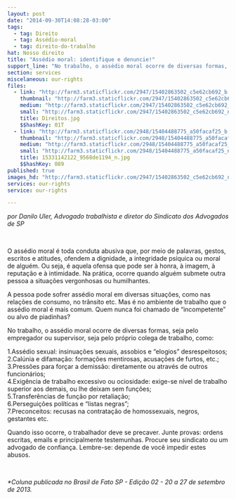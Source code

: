 ```yaml
---
layout: post
date: "2014-09-30T14:08:28-03:00"
tags:
  - tag: Direito
  - tag: Assédio-moral
  - tag: direito-do-trabalho
hat: Nosso direito
title: "Assédio moral: identifique e denuncie!"
support_line: "No trabalho, o assédio moral ocorre de diversas formas, seja pelo empregador, seja pelo próprio colega de trabalho"
section: services
miscelaneous: our-rights
files:
  - link: "http://farm3.staticflickr.com/2947/15402863502_c5e62cb692_b.jpg"
    thumbnail: "http://farm3.staticflickr.com/2947/15402863502_c5e62cb692_t.jpg"
    medium: "http://farm3.staticflickr.com/2947/15402863502_c5e62cb692_z.jpg"
    small: "http://farm3.staticflickr.com/2947/15402863502_c5e62cb692_n.jpg"
    title: Direitos.jpg
    $$hashKey: 01T
  - link: "http://farm3.staticflickr.com/2948/15404488775_a50facaf25_b.jpg"
    thumbnail: "http://farm3.staticflickr.com/2948/15404488775_a50facaf25_t.jpg"
    medium: "http://farm3.staticflickr.com/2948/15404488775_a50facaf25_z.jpg"
    small: "http://farm3.staticflickr.com/2948/15404488775_a50facaf25_n.jpg"
    title: 15331142122_9568de1194_n.jpg
    $$hashKey: 089
published: true
images_hd: "http://farm3.staticflickr.com/2947/15402863502_c5e62cb692_n.jpg"
services: our-rights
service: our-rights

---
```

<p><em>por Danilo Uler, Advogado trabalhista e diretor do Sindicato dos Advogados de SP</em></p>

<p>&nbsp;</p>

<p>O ass&eacute;dio moral &eacute; toda conduta abusiva que, por meio de palavras, gestos, escritos e atitudes, ofendem a dignidade, a integridade ps&iacute;quica ou moral de algu&eacute;m. Ou seja, &eacute; aquela ofensa que pode ser &agrave; honra, &agrave; imagem, &agrave; reputa&ccedil;&atilde;o e &agrave; intimidade. Na pr&aacute;tica, ocorre quando algu&eacute;m submete outra pessoa a situa&ccedil;&otilde;es vergonhosas ou humilhantes.</p>

<p>A pessoa pode sofrer ass&eacute;dio moral em diversas situa&ccedil;&otilde;es, como nas rela&ccedil;&otilde;es de consumo, no tr&acirc;nsito etc. Mas &eacute; no ambiente de trabalho que o ass&eacute;dio moral &eacute; mais comum. Quem nunca foi chamado de &ldquo;incompetente&rdquo; ou alvo de piadinhas?</p>

<p>No trabalho, o ass&eacute;dio moral ocorre de diversas formas, seja pelo empregador ou supervisor, seja pelo pr&oacute;prio colega de trabalho, como:</p>

<p>1.Ass&eacute;dio sexual: insinua&ccedil;&otilde;es sexuais, assobios e &ldquo;elogios&rdquo; desrespeitosos;<br />
2.Cal&uacute;nia e difama&ccedil;&atilde;o: forma&ccedil;&otilde;es mentirosas, acusa&ccedil;&otilde;es de furtos, etc.;<br />
3.Press&otilde;es para for&ccedil;ar a demiss&atilde;o: diretamente ou atrav&eacute;s de outros funcion&aacute;rios;<br />
4.Exig&ecirc;ncia de trabalho excessivo ou ociosidade: exige-se n&iacute;vel de trabalho superior aos demais, ou lhe deixam sem fun&ccedil;&otilde;es;<br />
5.Transfer&ecirc;ncias de fun&ccedil;&atilde;o por retalia&ccedil;&atilde;o;<br />
6.Persegui&ccedil;&otilde;es pol&iacute;ticas e &ldquo;listas negras&rdquo;;<br />
7.Preconceitos: recusas na contrata&ccedil;&atilde;o de homossexuais, negros, gestantes etc.</p>

<p>Quando isso ocorre, o trabalhador deve se precaver. Junte provas: ordens escritas, emails e principalmente testemunhas. Procure seu sindicato ou um advogado de confian&ccedil;a. Lembre-se: depende de voc&ecirc; impedir estes abusos.</p>

<p>&nbsp;</p>

<p><em>*Coluna publicada no Brasil de Fato SP - Edi&ccedil;&atilde;o 02 - 20 a 27 de setembro de 2013.</em></p>
